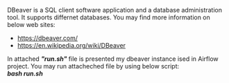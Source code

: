 DBeaver is a SQL client software application and a database administration tool. It supports differnet databases.
You may find more information on below web sites:
- https://dbeaver.com/
- https://en.wikipedia.org/wiki/DBeaver


In attached ___"run.sh"___ file is presented my dbeaver instance ised in Airflow project.
You may run attacheched file by using below script:<br />
___bash run.sh___